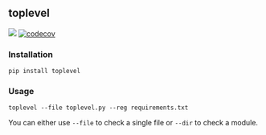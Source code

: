 **toplevel**
---
[![](https://travis-ci.org/Ohjeah/toplevel.svg)](https://travis-ci.org/Ohjeah/toplevel/) [![codecov](https://codecov.io/gh/Ohjeah/toplevel/branch/master/graph/badge.svg)](https://codecov.io/gh/Ohjeah/toplevel)

### Installation

`pip install toplevel`

### Usage

`toplevel --file toplevel.py --reg requirements.txt`

You can either use `--file` to check a single file or `--dir` to check a module.
